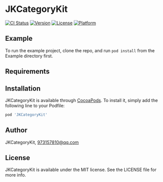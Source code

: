 # JKCategoryKit

[![CI Status](https://img.shields.io/travis/JKCategoryKit/JKCategoryKit.svg?style=flat)](https://travis-ci.org/JKCategoryKit/JKCategoryKit)
[![Version](https://img.shields.io/cocoapods/v/JKCategoryKit.svg?style=flat)](https://cocoapods.org/pods/JKCategoryKit)
[![License](https://img.shields.io/cocoapods/l/JKCategoryKit.svg?style=flat)](https://cocoapods.org/pods/JKCategoryKit)
[![Platform](https://img.shields.io/cocoapods/p/JKCategoryKit.svg?style=flat)](https://cocoapods.org/pods/JKCategoryKit)

## Example

To run the example project, clone the repo, and run `pod install` from the Example directory first.

## Requirements

## Installation

JKCategoryKit is available through [CocoaPods](https://cocoapods.org). To install
it, simply add the following line to your Podfile:

```ruby
pod 'JKCategoryKit'
```

## Author

JKCategoryKit, 973157810@qq.com

## License

JKCategoryKit is available under the MIT license. See the LICENSE file for more info.
